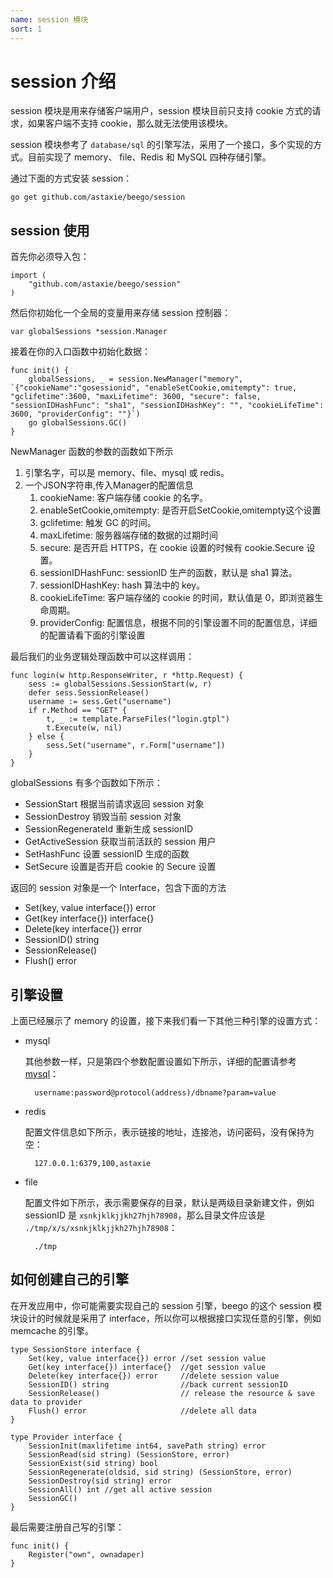 ```yaml
---
name: session 模块
sort: 1
---
```


# session 介绍

session 模块是用来存储客户端用户，session 模块目前只支持 cookie 方式的请求，如果客户端不支持 cookie，那么就无法使用该模块。

session 模块参考了 `database/sql` 的引擎写法，采用了一个接口，多个实现的方式。目前实现了 memory、 file、Redis 和 MySQL 四种存储引擎。

通过下面的方式安装 session：

	go get github.com/astaxie/beego/session

## session 使用

首先你必须导入包：

	import (
		"github.com/astaxie/beego/session"
	)

然后你初始化一个全局的变量用来存储 session 控制器：

	var globalSessions *session.Manager
	
接着在你的入口函数中初始化数据：

	func init() {
		globalSessions, _ = session.NewManager("memory", `{"cookieName":"gosessionid", "enableSetCookie,omitempty": true, "gclifetime":3600, "maxLifetime": 3600, "secure": false, "sessionIDHashFunc": "sha1", "sessionIDHashKey": "", "cookieLifeTime": 3600, "providerConfig": ""}`)
		go globalSessions.GC()
	}
			
NewManager 函数的参数的函数如下所示

1. 引擎名字，可以是 memory、file、mysql 或 redis。
2. 一个JSON字符串,传入Manager的配置信息
	1. cookieName: 客户端存储 cookie 的名字。
	2. enableSetCookie,omitempty: 是否开启SetCookie,omitempty这个设置
	3. gclifetime: 触发 GC 的时间。
	4. maxLifetime: 服务器端存储的数据的过期时间
	5. secure: 是否开启 HTTPS，在 cookie 设置的时候有 cookie.Secure 设置。
	6. sessionIDHashFunc: sessionID 生产的函数，默认是 sha1 算法。
	7. sessionIDHashKey: hash 算法中的 key。
	8. cookieLifeTime: 客户端存储的 cookie 的时间，默认值是 0，即浏览器生命周期。
	9. providerConfig: 配置信息，根据不同的引擎设置不同的配置信息，详细的配置请看下面的引擎设置

最后我们的业务逻辑处理函数中可以这样调用：

	func login(w http.ResponseWriter, r *http.Request) {
		sess := globalSessions.SessionStart(w, r)
		defer sess.SessionRelease()
		username := sess.Get("username")
		if r.Method == "GET" {
			t, _ := template.ParseFiles("login.gtpl")
			t.Execute(w, nil)
		} else {
			sess.Set("username", r.Form["username"])
		}
	}

globalSessions 有多个函数如下所示：

- SessionStart 根据当前请求返回 session 对象
- SessionDestroy 销毁当前 session 对象
- SessionRegenerateId 重新生成 sessionID
- GetActiveSession 获取当前活跃的 session 用户
- SetHashFunc 设置 sessionID 生成的函数
- SetSecure 设置是否开启 cookie 的 Secure 设置

返回的 session 对象是一个 Interface，包含下面的方法

* Set(key, value interface{}) error 
* Get(key interface{}) interface{}  
* Delete(key interface{}) error     
* SessionID() string                
* SessionRelease()                  
* Flush() error

## 引擎设置

上面已经展示了 memory 的设置，接下来我们看一下其他三种引擎的设置方式：

- mysql

	其他参数一样，只是第四个参数配置设置如下所示，详细的配置请参考 [mysql](https://github.com/go-sql-driver/mysql#dsn-data-source-name)：
	
		username:password@protocol(address)/dbname?param=value
		
- redis

	配置文件信息如下所示，表示链接的地址，连接池，访问密码，没有保持为空：
	
		127.0.0.1:6379,100,astaxie
		
- file

	配置文件如下所示，表示需要保存的目录，默认是两级目录新建文件，例如 sessionID 是 `xsnkjklkjjkh27hjh78908`，那么目录文件应该是 `./tmp/x/s/xsnkjklkjjkh27hjh78908`：
	
		./tmp

## 如何创建自己的引擎

在开发应用中，你可能需要实现自己的 session 引擎，beego 的这个 session 模块设计的时候就是采用了 interface，所以你可以根据接口实现任意的引擎，例如 memcache 的引擎。

	type SessionStore interface {
		Set(key, value interface{}) error //set session value
		Get(key interface{}) interface{}  //get session value
		Delete(key interface{}) error     //delete session value
		SessionID() string                //back current sessionID
		SessionRelease()                  // release the resource & save data to provider
		Flush() error                     //delete all data
	}
	
	type Provider interface {
		SessionInit(maxlifetime int64, savePath string) error
		SessionRead(sid string) (SessionStore, error)
		SessionExist(sid string) bool
		SessionRegenerate(oldsid, sid string) (SessionStore, error)
		SessionDestroy(sid string) error
		SessionAll() int //get all active session
		SessionGC()
	}	

最后需要注册自己写的引擎：

	func init() {
		Register("own", ownadaper)
	}
						
